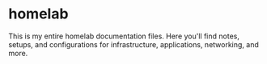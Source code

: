 # homelab
This is my entire homelab documentation files. Here you'll find notes, setups, and configurations for infrastructure, applications, networking, and more.
